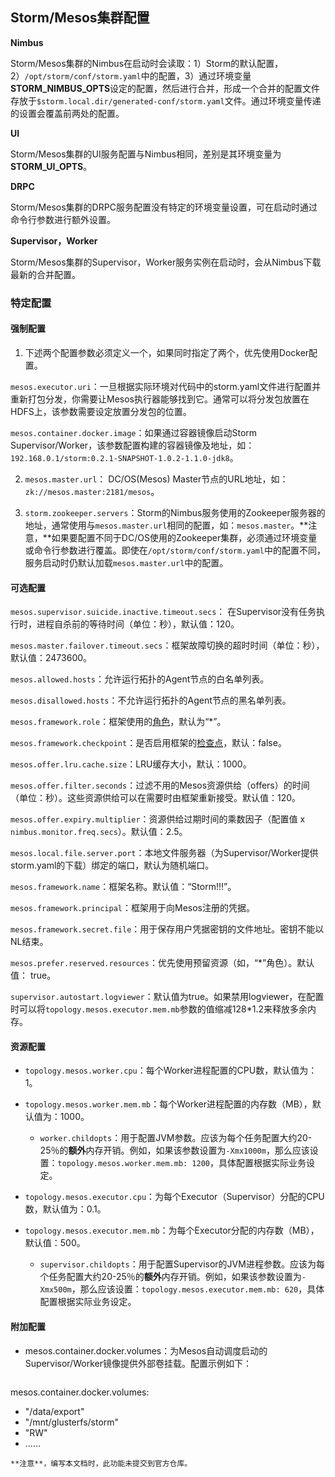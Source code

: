 ## Storm/Mesos集群配置

**Nimbus**

Storm/Mesos集群的Nimbus在启动时会读取：1）Storm的默认配置，2）`/opt/storm/conf/storm.yaml`中的配置，3）通过环境变量**STORM_NIMBUS_OPTS**设定的配置，然后进行合并，形成一个合并的配置文件存放于`$storm.local.dir/generated-conf/storm.yaml`文件。通过环境变量传递的设置会覆盖前两处的配置。

**UI**

Storm/Mesos集群的UI服务配置与Nimbus相同，差别是其环境变量为**STORM_UI_OPTS**。

**DRPC**

Storm/Mesos集群的DRPC服务配置没有特定的环境变量设置，可在启动时通过命令行参数进行额外设置。

**Supervisor，Worker**

Storm/Mesos集群的Supervisor，Worker服务实例在启动时，会从Nimbus下载最新的合并配置。

### 特定配置

#### 强制配置

1. 下述两个配置参数必须定义一个，如果同时指定了两个，优先使用Docker配置。
  
  `mesos.executor.uri`：一旦根据实际环境对代码中的storm.yaml文件进行配置并重新打包分发，你需要让Mesos执行器能够找到它。通常可以将分发包放置在HDFS上，该参数需要设定放置分发包的位置。

  `mesos.container.docker.image`：如果通过容器镜像启动Storm Supervisor/Worker，该参数配置构建的容器镜像及地址，如：`192.168.0.1/storm:0.2.1-SNAPSHOT-1.0.2-1.1.0-jdk8`。

2. `mesos.master.url`： DC/OS(Mesos) Master节点的URL地址，如：`zk://mesos.master:2181/mesos`。

3. `storm.zookeeper.servers`：Storm的Nimbus服务使用的Zookeeper服务器的地址，通常使用与`mesos.master.url`相同的配置，如：`mesos.master`。**注意，**如果要配置不同于DC/OS使用的Zookeeper集群，必须通过环境变量或命令行参数进行覆盖。即使在`/opt/storm/conf/storm.yaml`中的配置不同，服务启动时仍默认加载`mesos.master.url`中的配置。

#### 可选配置

`mesos.supervisor.suicide.inactive.timeout.secs`： 在Supervisor没有任务执行时，进程自杀前的等待时间（单位：秒），默认值：120。

`mesos.master.failover.timeout.secs`：框架故障切换的超时时间（单位：秒），默认值：2473600。

`mesos.allowed.hosts`：允许运行拓扑的Agent节点的白名单列表。

`mesos.disallowed.hosts`：不允许运行拓扑的Agent节点的黑名单列表。

`mesos.framework.role`：框架使用的[角色](/dcos-mesos-roles.md)，默认为“*”。

`mesos.framework.checkpoint`：是否启用框架的[检查点](/dcos-mesos-agent-recovery.md)，默认：false。

`mesos.offer.lru.cache.size`：LRU缓存大小，默认：1000。

`mesos.offer.filter.seconds`：过滤不用的Mesos资源供给（offers）的时间（单位：秒）。这些资源供给可以在需要时由框架重新接受。默认值：120。

`mesos.offer.expiry.multiplier`：资源供给过期时间的乘数因子（配置值 x `nimbus.monitor.freq.secs`）。默认值：2.5。

`mesos.local.file.server.port`：本地文件服务器（为Supervisor/Worker提供storm.yaml的下载）绑定的端口，默认为随机端口。

`mesos.framework.name`：框架名称。默认值：“Storm!!!”。

`mesos.framework.principal`：框架用于向Mesos注册的凭据。

`mesos.framework.secret.file`：用于保存用户凭据密钥的文件地址。密钥不能以NL结束。

`mesos.prefer.reserved.resources`：优先使用预留资源（如，“*”角色）。默认值： true。

`supervisor.autostart.logviewer`：默认值为true。如果禁用logviewer，在配置时可以将`topology.mesos.executor.mem.mb`参数的值缩减128*1.2来释放多余内存。

#### 资源配置

* `topology.mesos.worker.cpu`：每个Worker进程配置的CPU数，默认值为：1。

* `topology.mesos.worker.mem.mb`：每个Worker进程配置的内存数（MB），默认值为：1000。

  * `worker.childopts`：用于配置JVM参数。应该为每个任务配置大约20-25％的**额外**内存开销。例如，如果该参数设置为`-Xmx1000m`，那么应该设置：`topology.mesos.worker.mem.mb: 1200`，具体配置根据实际业务设定。

* `topology.mesos.executor.cpu`：为每个Executor（Supervisor）分配的CPU数，默认值为：0.1。

* `topology.mesos.executor.mem.mb`：为每个Executor分配的内存数（MB），默认值：500。

  * `supervisor.childopts`：用于配置Supervisor的JVM进程参数。应该为每个任务配置大约20-25％的**额外**内存开销。例如，如果该参数设置为`-Xmx500m`，那么应该设置：`topology.mesos.executor.mem.mb: 620`，具体配置根据实际业务设定。

#### 附加配置

* mesos.container.docker.volumes：为Mesos自动调度启动的Supervisor/Worker镜像提供外部卷挂载。配置示例如下：

  ```
mesos.container.docker.volumes:
 - "/data/export"
 - "/mnt/glusterfs/storm"
 - "RW"
 - ......
```
**注意**，编写本文档时，此功能未提交到官方仓库。
